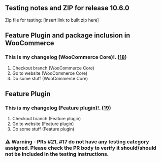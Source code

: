 ## Testing notes and ZIP for release 10.6.0

Zip file for testing: [insert link to built zip here]

## Feature Plugin and package inclusion in WooCommerce

### This is my changelog (WooCommerce Core)!. ([18](https://github.com/tarhi-saad/woocommerce-gutenberg-products-block/pull/18))

1. Checkout branch (WooCommerce Core)
2. Go to website (WooCommerce Core)
3. Do some stuff (WooCommerce Core)

## Feature Plugin

### This is my changelog (Feature plugin)!. ([19](https://github.com/tarhi-saad/woocommerce-gutenberg-products-block/pull/19))

1. Checkout branch (Feature plugin)
2. Go to website (Feature plugin)
3. Do some stuff (Feature plugin)

### ⚠️ Warning - PRs [#21](https://github.com/tarhi-saad/woocommerce-gutenberg-products-block/pull/21), [#17](https://github.com/tarhi-saad/woocommerce-gutenberg-products-block/pull/17) do not have any testing category assigned. Please check the PR body to verify it should/should not be included in the testing instructions.
